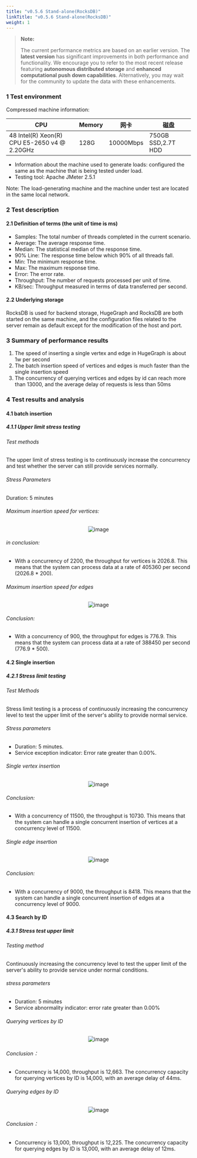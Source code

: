 ```yaml
---
title: "v0.5.6 Stand-alone(RocksDB)"
linkTitle: "v0.5.6 Stand-alone(RocksDB)"
weight: 1
---
```


> **Note:** 
> 
> The current performance metrics are based on an earlier version. The **latest version** has significant 
> improvements in both performance and functionality. We encourage you to refer to the most recent release featuring 
> **autonomous distributed storage** and **enhanced computational push down capabilities**. Alternatively, 
> you may wait for the community to update the data with these enhancements.

### 1 Test environment

Compressed machine information:

| CPU                                          | Memory | 网卡        | 磁盘                 |
|----------------------------------------------|--------|-----------|--------------------|
| 48 Intel(R) Xeon(R) CPU E5-2650 v4 @ 2.20GHz | 128G   | 10000Mbps | 750GB SSD,2.7T HDD |

- Information about the machine used to generate loads: configured the same as the machine that is being tested under load.
- Testing tool: Apache JMeter 2.5.1

Note: The load-generating machine and the machine under test are located in the same local network.

### 2 Test description

#### 2.1 Definition of terms (the unit of time is ms)

- Samples: The total number of threads completed in the current scenario.
- Average: The average response time.
- Median: The statistical median of the response time.
- 90% Line: The response time below which 90% of all threads fall.
- Min: The minimum response time.
- Max: The maximum response time.
- Error: The error rate.
- Throughput: The number of requests processed per unit of time.
- KB/sec: Throughput measured in terms of data transferred per second.

#### 2.2 Underlying storage

RocksDB is used for backend storage, HugeGraph and RocksDB are both started on the same machine, and the configuration files related to the server remain as default except for the modification of the host and port.

### 3 Summary of performance results

1. The speed of inserting a single vertex and edge in HugeGraph is about 1w per second
2. The batch insertion speed of vertices and edges is much faster than the single insertion speed
3. The concurrency of querying vertices and edges by id can reach more than 13000, and the average delay of requests is less than 50ms

### 4 Test results and analysis

#### 4.1 batch insertion

##### 4.1.1 Upper limit stress testing

###### Test methods

The upper limit of stress testing is to continuously increase the concurrency and test whether the server can still provide services normally.

###### Stress Parameters

Duration: 5 minutes

###### Maximum insertion speed for vertices:

<center>
  <img src="/docs/images/API-perf/v0.5.6/rocksdb/vertex_batch.png" alt="image">
</center>


###### in conclusion:

- With a concurrency of 2200, the throughput for vertices is 2026.8. This means that the system can process data at a rate of 405360 per second (2026.8 * 200).


###### Maximum insertion speed for edges


<center>
  <img src="/docs/images/API-perf/v0.5.6/rocksdb/edge_batch.png" alt="image">
</center>

###### Conclusion:

- With a concurrency of 900, the throughput for edges is 776.9. This means that the system can process data at a rate of 388450 per second (776.9 * 500).

#### 4.2 Single insertion

##### 4.2.1 Stress limit testing

###### Test Methods

Stress limit testing is a process of continuously increasing the concurrency level to test the upper limit of the server's ability to provide normal service.

###### Stress parameters

- Duration: 5 minutes.
- Service exception indicator: Error rate greater than 0.00%.

###### Single vertex insertion

<center>
  <img src="/docs/images/API-perf/v0.5.6/rocksdb/vertex_single.png" alt="image">
</center>


###### Conclusion:

- With a concurrency of 11500, the throughput is 10730. This means that the system can handle a single concurrent insertion of vertices at a concurrency level of 11500.

###### Single edge insertion

<center>
  <img src="/docs/images/API-perf/v0.5.6/rocksdb/edge_single.png" alt="image">
</center>


###### Conclusion:

- With a concurrency of 9000, the throughput is 8418. This means that the system can handle a single concurrent insertion of edges at a concurrency level of 9000.

#### 4.3 Search by ID

##### 4.3.1 Stress test upper limit

###### Testing method

Continuously increasing the concurrency level to test the upper limit of the server's ability to provide service under normal conditions.

###### stress parameters

- Duration: 5 minutes
- Service abnormality indicator: error rate greater than 0.00%

###### Querying vertices by ID

<center>
  <img src="/docs/images/API-perf/v0.5.6/rocksdb/vertex_id_query.png" alt="image">
</center>

###### Conclusion：

- Concurrency is 14,000, throughput is 12,663. The concurrency capacity for querying vertices by ID is 14,000, with an average delay of 44ms.

###### Querying edges by ID

<center>
  <img src="/docs/images/API-perf/v0.5.6/rocksdb/edge_id_query.png" alt="image">
</center>


###### Conclusion：

- Concurrency is 13,000, throughput is 12,225. The concurrency capacity for querying edges by ID is 13,000, with an average delay of 12ms.
